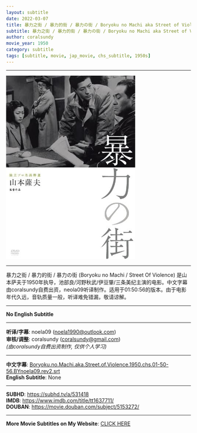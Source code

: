 ```yaml
---
layout: subtitle
date: 2022-03-07
title: 暴力之街 / 暴力的街 / 暴力の街 / Boryoku no Machi aka Street of Violence 1950 Subtitle (Chinese)
subtitle: 暴力之街 / 暴力的街 / 暴力の街 / Boryoku no Machi aka Street of Violence 1950 Subtitle (Chinese)
author: coralsundy
movie_year: 1950
category: subtitle
tags: [subtitle, movie, jap_movie, chs_subtitle, 1950s]
---
```


------

<img src="../assets/tt1637711.jpg" alt="tt1637711_cover_art" />

------

暴力之街 / 暴力的街 / 暴力の街 (Boryoku no Machi / Street Of Violence) 是山本萨夫于1950年执导，池部良/河野秋武/伊豆肇/三条美纪主演的电影。中文字幕由coralsundy自费出资，neola09听译制作。适用于01:50:56的版本。由于电影年代久远，音轨质量一般，听译难免错漏，敬请谅解。

------

**No English Subtitle**

------

**听译/字幕**: noela09 (noela1990@outlook.com)<br>
**审核/调整**: coralsundy (coralsundy@gmail.com)<br>
*(由coralsundy自费出资制作, 仅供个人学习)*

------

**中文字幕**: [Boryoku.no.Machi.aka.Street.of.Violence.1950.chs.01-50-56.BYnoela09.rev2.srt](../subtitles/Boryoku.no.Machi.aka.Street.of.Violence.1950.chs.01-50-56.BYnoela09.rev2.srt)<br>
**English Subtitle**: None

------

**SUBHD**: <https://subhd.tv/a/531418><br>
**IMDB**: <https://www.imdb.com/title/tt1637711/><br>
**DOUBAN**: <https://movie.douban.com/subject/5153272/>

------

**More Movie Subtitles on My Website**: <a href='{% post_url 2021-01-10-subtitles-summary-list %}'>CLICK HERE</a>


